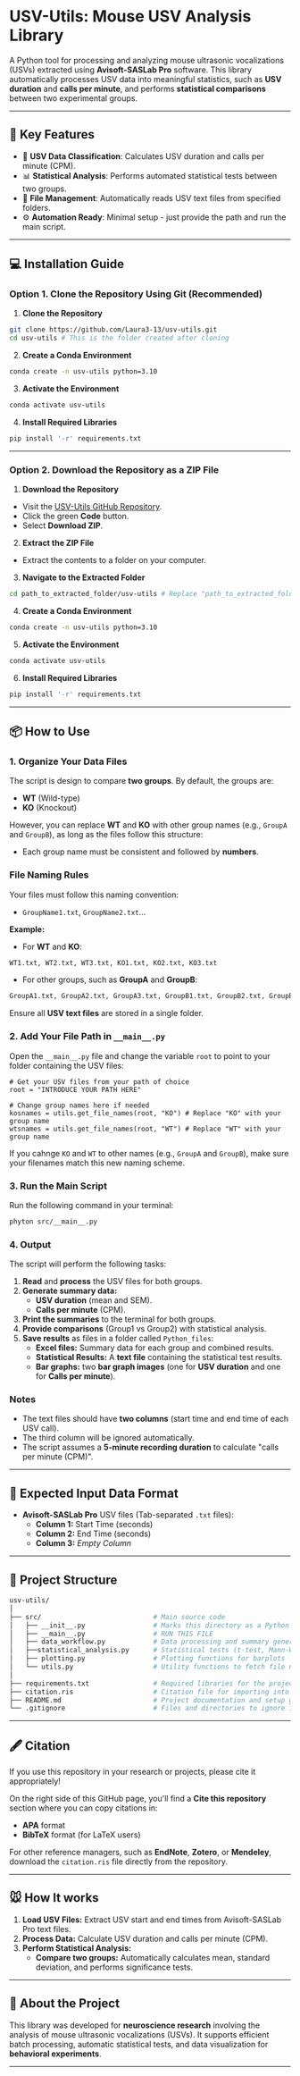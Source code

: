 # USV-Utils: Mouse USV Analysis Library

A Python tool for processing and analyzing mouse ultrasonic vocalizations (USVs) extracted using **Avisoft-SASLab Pro** software. This library automatically processes USV data into meaningful statistics, such as **USV duration** and **calls per minute**, and performs **statistical comparisons** between two experimental groups.


---


## 🎯 **Key Features**
- 📃 **USV Data Classification**: Calculates USV duration and calls per minute (CPM).
- 📊 **Statistical Analysis**: Performs automated statistical tests between two groups.
- 📂 **File Management**: Automatically reads USV text files from specified folders.
- ⚙️ **Automation Ready**: Minimal setup - just provide the path and run the main script.


---


## 💻 **Installation Guide**

### **Option 1. Clone the Repository Using Git (Recommended)**
1. **Clone the Repository**
```bash
git clone https://github.com/Laura3-13/usv-utils.git
cd usv-utils # This is the folder created after cloning
```

2. **Create a Conda Environment**
``` bash
conda create -n usv-utils python=3.10
```

3. **Activate the Environment**
``` bash
conda activate usv-utils
```

4. **Install Required Libraries**
``` bash
pip install '-r' requirements.txt
```

---


### **Option 2. Download the Repository as a ZIP File**
1. **Download the Repository**
- Visit the [USV-Utils GitHub Repository](https://github.com/Laura3-13/usv-utils).
- Click the green **Code** button.
- Select **Download ZIP**.

2. **Extract the ZIP File**
- Extract the contents to a folder on your computer.

3. **Navigate to the Extracted Folder**
```bash
cd path_to_extracted_folder/usv-utils # Replace "path_to_extracted_folder" with your actual folder path
```

4. **Create a Conda Environment**
```bash
conda create -n usv-utils python=3.10
```

5. **Activate the Environment**
```bash
conda activate usv-utils
```

6. **Install Required Libraries**
```bash
pip install '-r' requirements.txt
```


---


## 📦 **How to Use**
### **1. Organize Your Data Files**
The script is design to compare **two groups**. By default, the groups are:
- **WT** (Wild-type)
- **KO** (Knockout)

However, you can replace **WT** and **KO** with other group names (e.g., `GroupA` and `GroupB`), as long as the files follow this structure:
- Each group name must be consistent and followed by **numbers**.

### **File Naming Rules**
Your files must follow this naming convention:
- `GroupName1.txt`, `GroupName2.txt`...

**Example:**

- For **WT** and **KO**:
```bash
WT1.txt, WT2.txt, WT3.txt, KO1.txt, KO2.txt, KO3.txt
```
- For other groups, such as **GroupA** and **GroupB**:
```bash
GroupA1.txt, GroupA2.txt, GroupA3.txt, GroupB1.txt, GroupB2.txt, GroupB3.txt, 
```
Ensure all **USV text files** are stored in a single folder.

### **2. Add Your File Path in `__main__.py`**
Open the `__main__.py` file and change the variable `root` to point to your folder containing the USV files:
```phyton
# Get your USV files from your path of choice
root = "INTRODUCE YOUR PATH HERE"

# Change group names here if needed
kosnames = utils.get_file_names(root, "KO") # Replace "KO" with your group name
wtsnames = utils.get_file_names(root, "WT") # Replace "WT" with your group name
```
If you cahnge `KO` and `WT` to other names (e.g., `GroupA` and `GroupB`), make sure your filenames match this new naming scheme.

### **3. Run the Main Script**
Run the following command in your terminal:
```bash
phyton src/__main__.py
```
### **4. Output**
The script will perform the following tasks:
1. **Read** and **process** the USV files for both groups.
2. **Generate summary data:**
    - **USV duration** (mean and SEM).
    - **Calls per minute** (CPM).
3. **Print the summaries** to the terminal for both groups.
4. **Provide comparisons** (Group1 vs Group2) with statistical analysis.
5. **Save results** as files in a folder called `Python_files`:
    - **Excel files:** Summary data for each group and combined results.
    - **Statistical Results:** A **text file** containing the statistical test results.
    - **Bar graphs:** two **bar graph images** (one for **USV duration** and one for **Calls per minute**).

### **Notes**
- The text files should have **two columns** (start time and end time of each USV call).
- The third column will be ignored automatically.
- The script assumes a **5-minute recording duration** to calculate "calls per minute (CPM)".


---


## 📄 **Expected Input Data Format**
- **Avisoft-SASLab Pro** USV files (Tab-separated ``.txt`` files):
    - **Column 1:** Start Time (seconds)
    - **Column 2:** End Time (seconds)
    - **Column 3:** *Empty Column*


---


## 📑 **Project Structure**
```bash
usv-utils/
│
├── src/                            # Main source code
│   ├── __init__.py                 # Marks this directory as a Python package
│   ├── __main__.py                 # RUN THIS FILE
│   ├── data_workflow.py            # Data processing and summary generation
│   ├──statistical_analysis.py      # Statistical tests (t-test, Mann-Whitney, etc.)
│   ├── plotting.py                 # Plotting functions for barplots
│   └── utils.py                    # Utility functions to fetch file names
│
├── requirements.txt                # Required libraries for the project
├── citation.ris                    # Citation file for importing into reference managers
├── README.md                       # Project documentation and setup guide
└── .gitignore                      # Files and directories to ignore in Git
```


---


## 🖋️ **Citation**

If you use this repository in your research or projects, please cite it appropriately!

On the right side of this GitHub page, you'll find a **Cite this repository** section where you can copy citations in:
- **APA** format
- **BibTeX** format (for LaTeX users)

For other reference managers, such as **EndNote**, **Zotero**, or **Mendeley**, download the `citation.ris` file directly from the repository.


---


## 🐭 **How It works**
1. **Load USV Files:** Extract USV start and end times from Avisoft-SASLab Pro text files.
2. **Process Data:** Calculate USV duration and calls per minute (CPM).
3. **Perform Statistical Analysis:**
    - **Compare two groups:** Automatically calculates mean, standard deviation, and performs significance tests.


---


## 🔬 **About the Project**
This library was developed for **neuroscience research** involving the analysis of mouse ultrasonic vocalizations (USVs). It supports efficient batch processing, automatic statistical tests, and data visualization for **behavioral experiments**.


---
